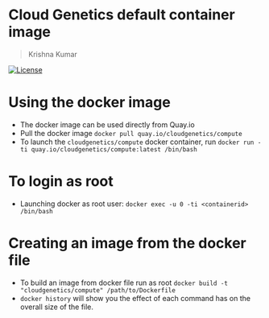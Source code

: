 # Cloud Genetics default container image
> Krishna Kumar

[![License](https://img.shields.io/badge/license-CC--By--SA--4.0-brightgreen.svg)](https://raw.githubusercontent.com/cloudgenetics/container/main/LICENSE.md)

# Using the docker image
* The docker image can be used directly from Quay.io
* Pull the docker image `docker pull quay.io/cloudgenetics/compute`
* To launch the `cloudgenetics/compute`  docker container, run `docker run -ti quay.io/cloudgenetics/compute:latest /bin/bash`

# To login as root
* Launching docker as root user: `docker exec -u 0 -ti <containerid> /bin/bash`

# Creating an image from the docker file
* To build an image from docker file run as root `docker build -t "cloudgenetics/compute" /path/to/Dockerfile`
* `docker history` will show you the effect of each command has on the overall size of the file.

